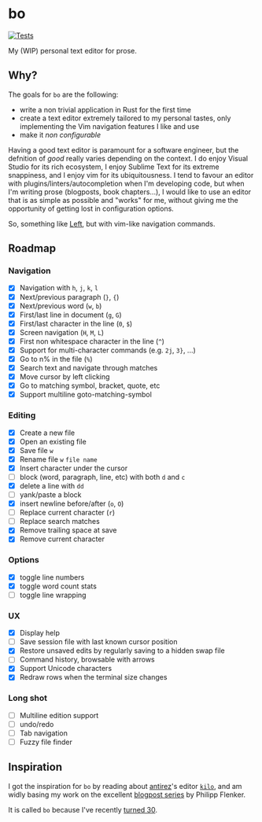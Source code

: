 # bo

[![Tests](https://github.com/brouberol/bo/actions/workflows/tests.yml/badge.svg)](https://github.com/brouberol/bo/actions/workflows/rust.yml)

My (WIP) personal text editor for prose.

## Why?
The goals for `bo` are the following:

- write a non trivial application in Rust for the first time
- create a text editor extremely tailored to my personal tastes, only implementing the Vim navigation features I like and use
- make it _non configurable_

Having a good text editor is paramount for a software engineer, but the defnition of _good_ really varies depending on the context.
I do enjoy Visual Studio for its rich ecosystem, I enjoy Sublime Text for its extreme snappiness, and I enjoy vim for its ubiquitousness.
I tend to favour an editor with plugins/linters/autocompletion when I'm developing code, but when I'm writing prose (blogposts, book chapters...), I would like to use an editor that is as simple as possible and "works" for me, without giving me the opportunity of getting lost in configuration options.

So, something like [Left](https://hundredrabbits.itch.io/left), but with vim-like navigation commands.

## Roadmap

### Navigation

- [x] Navigation with `h`, `j`, `k`, `l`
- [x] Next/previous paragraph (`}`, `{`)
- [x] Next/previous word (`w`, `b`)
- [x] First/last line in document (`g`, `G`)
- [x] First/last character in the line (`0`, `$`)
- [x] Screen navigation (`H`, `M`, `L`)
- [x] First non whitespace character in the line (`^`)
- [x] Support for multi-character commands (e.g. `2j`, `3}`, ...)
- [x] Go to n% in the file (`%`)
- [x] Search text and navigate through matches
- [x] Move cursor by left clicking
- [x] Go to matching symbol, bracket, quote, etc
- [x] Support multiline goto-matching-symbol

### Editing

- [x] Create a new file
- [x] Open an existing file
- [x] Save file `w`
- [x] Rename file `w` `file name`
- [x] Insert character under the cursor
- [ ] block (word, paragraph, line, etc) with both `d` and `c`
- [x] delete a line with `dd`
- [ ] yank/paste a block
- [x] insert newline before/after (`o`, `O`)
- [ ] Replace current character (`r`)
- [ ] Replace search matches
- [x] Remove trailing space at save
- [x] Remove current character

### Options

- [x] toggle line numbers
- [x] toggle word count stats
- [ ] toggle line wrapping

### UX

- [x] Display help
- [ ] Save session file with last known cursor position
- [x] Restore unsaved edits by regularly saving to a hidden swap file
- [ ] Command history, browsable with arrows
- [x] Support Unicode characters
- [x] Redraw rows when the terminal size changes

### Long shot
- [ ] Multiline edition support
- [ ] undo/redo
- [ ] Tab navigation
- [ ] Fuzzy file finder

## Inspiration

I got the inspiration for `bo` by reading about [antirez](https://github.com/antirez)'s editor [`kilo`](https://github.com/antirez/kilo), and am widly basing my work on the excellent [blogpost series](https://www.philippflenker.com/hecto-chapter-1) by Philipp Flenker.

It is called `bo` because I've recently [turned 30](https://www.youtube.com/watch?v=XrOa5hDzXIY).
